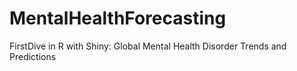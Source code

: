# MentalHealthForecasting
FirstDive in R with Shiny: Global Mental Health Disorder Trends and Predictions
